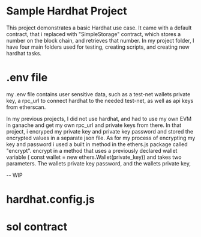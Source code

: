 # Sample Hardhat Project

This project demonstrates a basic Hardhat use case. It came with a default contract, that i replaced with "SimpleStorage" contract, which stores a number on the block chain, and retrieves that number. In my project folder, I have four main folders used for testing, creating scripts, and creating new hardhat tasks. 

# .env file

my .env file contains user sensitive data, such as a test-net wallets private key, a rpc_url to connect hardhat to the needed test-net, as well as api keys from etherscan. 

In my previous projects, I did not use hardhat, and had to use my own EVM in ganache and get my own rpc_url and private keys from there. In that project, i encryped my private key and private key password and stored the encrypted values in a separate json file. As for my process of encrypting my key and password i used a built in method in the ethers.js package called "encrypt". encrypt in a method that uses a previously declared wallet variable ( const wallet = new ethers.Wallet(private_key)) and takes two parameters. The wallets private key password, and the wallets private key, 

-- WIP

# hardhat.config.js

# sol contract
